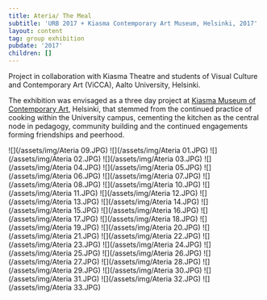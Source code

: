 ```yaml
---
title: Ateria/ The Meal
subtitle: 'URB 2017 + Kiasma Contemporary Art Museum, Helsinki, 2017'
layout: content
tag: group exhibition
pubdate: '2017'
children: []
---
```

Project in collaboration with Kiasma Theatre and students of Visual Culture and Contemporary Art (ViCCA), Aalto University, Helsinki.

The exhibition was envisaged as a three day project at [Kiasma Museum of Contemporary Art](https://kiasma.fi/en/), Helsinki, that stemmed from the continued practice of cooking within the University campus, cementing the kitchen as the central node in pedagogy, community building and the continued engagements forming friendships and peerhood.

!\[](/assets/img/Ateria 09.JPG)
!\[](/assets/img/Ateria 01.JPG)
!\[](/assets/img/Ateria 02.JPG)
!\[](/assets/img/Ateria 03.JPG)
!\[](/assets/img/Ateria 04.JPG)
!\[](/assets/img/Ateria 05.JPG)
!\[](/assets/img/Ateria 06.JPG)
!\[](/assets/img/Ateria 07.JPG)
!\[](/assets/img/Ateria 08.JPG)
!\[](/assets/img/Ateria 10.JPG)
!\[](/assets/img/Ateria 11.JPG)
!\[](/assets/img/Ateria 12.JPG)
!\[](/assets/img/Ateria 13.JPG)
!\[](/assets/img/Ateria 14.JPG)
!\[](/assets/img/Ateria 15.JPG)
!\[](/assets/img/Ateria 16.JPG)
!\[](/assets/img/Ateria 17.JPG)
!\[](/assets/img/Ateria 18.JPG)
!\[](/assets/img/Ateria 19.JPG)
!\[](/assets/img/Ateria 20.JPG)
!\[](/assets/img/Ateria 21.JPG)
!\[](/assets/img/Ateria 22.JPG)
!\[](/assets/img/Ateria 23.JPG)
!\[](/assets/img/Ateria 24.JPG)
!\[](/assets/img/Ateria 25.JPG)
!\[](/assets/img/Ateria 26.JPG)
!\[](/assets/img/Ateria 27.JPG)
!\[](/assets/img/Ateria 28.JPG)
!\[](/assets/img/Ateria 29.JPG)
!\[](/assets/img/Ateria 30.JPG)
!\[](/assets/img/Ateria 31.JPG)
!\[](/assets/img/Ateria 32.JPG)
!\[](/assets/img/Ateria 33.JPG)
